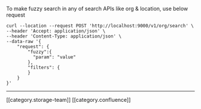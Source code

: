 To make fuzzy search in any of search APIs like org & location, use below request






```
curl --location --request POST 'http://localhost:9000/v1/org/search' \
--header 'Accept: application/json' \
--header 'Content-Type: application/json' \
--data-raw '{
    "request": {
        "fuzzy":{
          "param": "value"
        },
        "filters": {
        }
    }
}'
```


*****

[[category.storage-team]] 
[[category.confluence]] 
